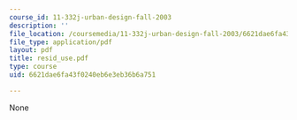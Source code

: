```yaml
---
course_id: 11-332j-urban-design-fall-2003
description: ''
file_location: /coursemedia/11-332j-urban-design-fall-2003/6621dae6fa43f0240eb6e3eb36b6a751_resid_use.pdf
file_type: application/pdf
layout: pdf
title: resid_use.pdf
type: course
uid: 6621dae6fa43f0240eb6e3eb36b6a751

---
```

None